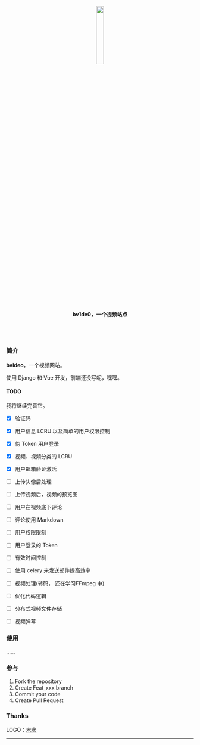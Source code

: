 <div align=center>
  <img src="https://i.loli.net/2019/08/08/hgHb9ERsu6t2jB7.png" width="20%"/>
  <br><br>
  <h4>bv1de0，一个视频站点</h4>
  <br><br>
</div>


### 简介

**bvideo**，一个视频网站。

使用 Django ~~和 Vue~~ 开发，前端还没写呢，嘿嘿。

#### TODO

我将继续完善它。

- [x] 验证码
- [x] 用户信息 LCRU 以及简单的用户权限控制
- [x] 伪 Token 用户登录
- [x] 视频、视频分类的 LCRU
- [x] 用户邮箱验证激活

- [ ] 上传头像后处理
- [ ] 上传视频后，视频的预览图
- [ ] 用户在视频底下评论
- [ ] 评论使用 Markdown
- [ ] 用户权限限制
- [ ] 用户登录的 Token
- [ ] 有效时间控制
- [ ] 使用 celery 来发送邮件提高效率
- [ ] 视频处理(转码， 还在学习FFmpeg 中)
- [ ] 优化代码逻辑
- [ ] 分布式视频文件存储
- [ ] 视频弹幕

### 使用

……

### 参与

1. Fork the repository
2. Create Feat_xxx branch
3. Commit your code
4. Create Pull Request

### Thanks

LOGO：[木水](mailto:278339441@qq.com)

---

